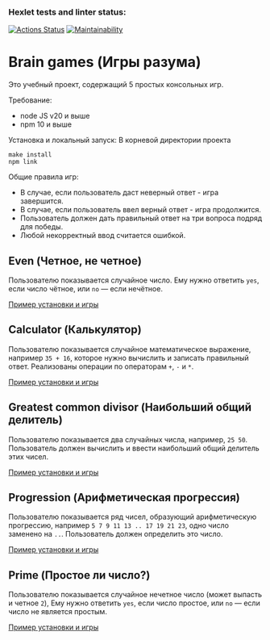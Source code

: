 ### Hexlet tests and linter status:
[![Actions Status](https://github.com/roman-markin/frontend-project-44/actions/workflows/hexlet-check.yml/badge.svg)](https://github.com/roman-markin/frontend-project-44/actions)
[![Maintainability](https://api.codeclimate.com/v1/badges/37ddd543833f7709e876/maintainability)](https://codeclimate.com/github/roman-markin/frontend-project-44/maintainability)

# Brain games (Игры разума)
Это учебный проект, содержащий 5 простых консольных игр.

Требование:
* node JS v20 и выше
* npm 10 и выше

Установка и локальный запуск:
В корневой директории проекта 
```
make install
npm link
```
Общие правила игр:
* В случае, если пользователь даст неверный ответ - игра завершится.
* В случае, если пользователь ввел верный ответ - игра продолжится.
* Пользователь должен дать правильный ответ на три вопроса подряд для победы.
* Любой некорректный ввод считается ошибкой.


## Even (Четное, не четное)
Пользователю показывается случайное число. Ему нужно ответить `yes`, если число чётное, или `no` — если нечётное.

[Пример установки и игры](https://asciinema.org/a/EcatoUrltF0ZkPDONBBK1xR5y)

## Calculator (Калькулятор)
Пользователю показывается случайное математическое выражение, например `35 + 16`, которое нужно вычислить и записать правильный ответ. Реализованы операции по операторам `+`, `-` и `*`.

[Пример установки и игры](https://asciinema.org/a/Q4fph43mQwcroFLR0QW3rMDfJ)

## Greatest common divisor (Наибольший общий делитель)
Пользователю показывается два случайных числа, например, `25 50`. Пользователь должен вычислить и ввести наибольший общий делитель этих чисел.

[Пример установки и игры](https://asciinema.org/a/ESHLgZx1MYiMXqDo3y6Yyac2V)

## Progression (Арифметическая прогрессия)
Пользователю показывается ряд чисел, образующий арифметическую прогрессию, например `5 7 9 11 13 .. 17 19 21 23`, одно число заменено на `..`. Пользователь должен определить это число.

[Пример установки и игры](https://asciinema.org/a/CdmbdGfpFylAkiZzOJDs8poYU)

## Prime (Простое ли число?)
Пользователю показывается случайное нечетное число (может выпасть и четное `2`), Ему нужно ответить `yes`, если число простое, или `no` — если число не является простым.

[Пример установки и игры](https://asciinema.org/a/lOz3tCucDEEFX0cCv2ZZsoxK5)